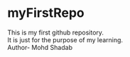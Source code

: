 # myFirstRepo
This is my first github repository.
<br>
It is just for the purpose of my learning.
<br>
Author- Mohd Shadab

